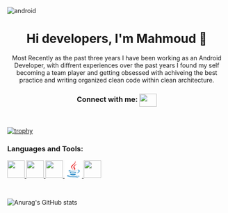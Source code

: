 ![android](https://user-images.githubusercontent.com/50822992/167810689-72def750-8187-4217-b134-73df3c440d31.JPG)
<h1 align="center">
Hi developers, I'm Mahmoud 👋
</h1>

<p align="center">
Most Recently as the past three years I have been working as an Android Developer, with diffrent experiences over the past years I found my self becoming a team player and getting obsessed with achiveing the best practice and writing organized clean code within clean architecture. 
</p>


<h3 align="center">Connect with me:  
<a href="https://www.linkedin.com/in/mahmoud-elnemr-1a6409188/" target="blank"><img align="center" src="https://user-images.githubusercontent.com/50822992/167848907-0c9f023f-1cb6-45b7-9b4d-b2e016d641a0.svg" alt="" height="30" width="40" /></a>
</h3>
<br/>

[![trophy](https://github-profile-trophy.vercel.app/?username=M-Elnemr&theme=onedark)](https://github.com/ryo-ma/github-profile-trophy)
<br/>

### Languages and Tools:
<p align="left"> 
  <a href="https://developer.android.com/" target="_blank"> <img src="https://user-images.githubusercontent.com/50822992/167850121-ffdb7eae-58d5-4e47-994c-c66413781bf9.svg" width="40" height="40"/> </a> <a href="https://firebase.google.com/" target="_blank"> <img src="https://camo.githubusercontent.com/dd4b2422ed3bfc9da88c43d18550375c66f9584327dff7ecc19315ce50b96f07/68747470733a2f2f7777772e766563746f726c6f676f2e7a6f6e652f6c6f676f732f66697265626173652f66697265626173652d69636f6e2e737667" width="40" height="40"/> </a> <a href="https://kotlinlang.org/" target="_blank"> <img src="https://camo.githubusercontent.com/76ae44a94388e048be2d8f5730d221c844f291162e6c5cdd632b1623a1b859f8/68747470733a2f2f7777772e766563746f726c6f676f2e7a6f6e652f6c6f676f732f6b6f746c696e6c616e672f6b6f746c696e6c616e672d69636f6e2e737667" width="40" height="40"/> </a> <a href="https://www.java.com/" target="_blank"> <img src="https://raw.githubusercontent.com/devicons/devicon/master/icons/java/java-original.svg" width="40" height="40"/> </a><a href="https://git-scm.com/" target="_blank"> <img src="https://camo.githubusercontent.com/fbfcb9e3dc648adc93bef37c718db16c52f617ad055a26de6dc3c21865c3321d/68747470733a2f2f7777772e766563746f726c6f676f2e7a6f6e652f6c6f676f732f6769742d73636d2f6769742d73636d2d69636f6e2e737667" width="40" height="40"/> </a>
</p>

<br/>

![Anurag's GitHub stats](https://github-readme-stats.vercel.app/api?username=M-Elnemr&show_icons=true&theme=radical)


<!--
**M-Elnemr/M-Elnemr** is a ✨ _special_ ✨ repository because its `README.md` (this file) appears on your GitHub profile.

Here are some ideas to get you started:

- 🔭 I’m currently working on ...
- 🌱 I’m currently learning ...
- 👯 I’m looking to collaborate on ...
- 🤔 I’m looking for help with ...
- 💬 Ask me about ...
- 📫 How to reach me: ...
- 😄 Pronouns: ...
- ⚡ Fun fact: ...
-->
